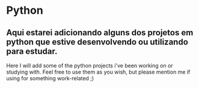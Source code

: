 # Python

Aqui estarei adicionando alguns dos projetos em python que estive desenvolvendo ou utilizando para estudar.
---
Here I will add some of the python projects i've been working on or studying with. Feel free to use them as you wish, but please mention me if using for something work-related ;)
